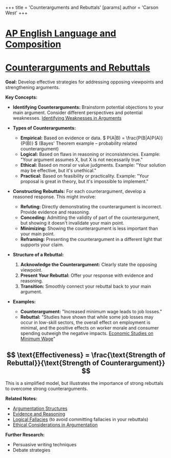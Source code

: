 +++
 title = 'Counterarguments and Rebuttals'
[params]
	author = 'Carson West'
+++
# [AP English Language and Composition](./../ap-english-language-and-composition/)
# [Counterarguments and Rebuttals](./../counterarguments-and-rebuttals/)

**Goal:**  Develop effective strategies for addressing opposing viewpoints and strengthening arguments.

**Key Concepts:**

* **Identifying Counterarguments:**  Brainstorm potential objections to your main argument.  Consider different perspectives and potential weaknesses. [Identifying Weaknesses in Arguments](./../identifying-weaknesses-in-arguments/)

* **Types of Counterarguments:**
    * **Empirical:** Based on evidence or data.   $ P(A|B) = \frac{P(B|A)P(A)}{P(B)} $  (Bayes' Theorem example – probability related counterargument)
    * **Logical:** Based on flaws in reasoning or inconsistencies.  Example:  "Your argument assumes X, but X is not necessarily true."
    * **Ethical:** Based on moral or value judgments. Example: "Your solution may be effective, but it's unethical."
    * **Practical:** Based on feasibility or practicality. Example: "Your proposal is great in theory, but it's impossible to implement."

* **Constructing Rebuttals:**  For each counterargument, develop a reasoned response. This might involve:
    * **Refuting:** Directly demonstrating the counterargument is incorrect.  Provide evidence and reasoning.
    * **Conceding:** Admitting the validity of part of the counterargument, but showing it doesn't invalidate your main point.
    * **Minimizing:** Showing the counterargument is less important than your main point.
    * **Reframing:** Presenting the counterargument in a different light that supports your claim.


* **Structure of a Rebuttal:**
    1. **Acknowledge the Counterargument:**  Clearly state the opposing viewpoint.
    2. **Present Your Rebuttal:**  Offer your response with evidence and reasoning.
    3. **Transition:**  Smoothly connect your rebuttal back to your main argument.


* **Examples:**

    * **Counterargument:**  "Increased minimum wage leads to job losses."
    * **Rebuttal:**  "Studies have shown that while some job losses may occur in low-skill sectors, the overall effect on employment is minimal, and the positive effects on worker morale and consumer spending outweigh the negative impacts.  [Economic Studies on Minimum Wage](./../economic-studies-on-minimum-wage/)"


##  $$  \text{Effectiveness} = \frac{\text{Strength of Rebuttal}}{\text{Strength of Counterargument}}  $$  
This is a simplified model, but illustrates the importance of strong rebuttals to overcome strong counterarguments.


**Related Notes:**

* [Argumentation Structures](./../argumentation-structures/)
* [Evidence and Reasoning](./../evidence-and-reasoning/)
* [Logical Fallacies](./../logical-fallacies/)  (to avoid committing fallacies in your rebuttals)
* [Ethical Considerations in Argumentation](./../ethical-considerations-in-argumentation/)

**Further Research:**

* Persuasive writing techniques
* Debate strategies


